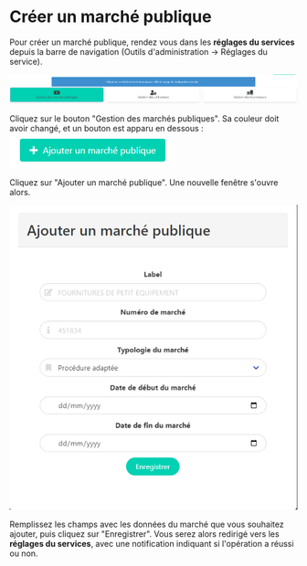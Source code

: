 # Créer un marché publique

Pour créer un marché publique, rendez vous dans les **réglages du services** depuis la barre de navigation (Outils d'administration -> Réglages du service).

![Cliquez sur le bouton à gauche "Gestion des marchés publiques"](<../../.gitbook/assets/image (5) (1) (1).png>)

Cliquez sur le bouton "Gestion des marchés publiques". Sa couleur doit avoir changé, et un bouton est apparu en dessous : <img src="../../.gitbook/assets/image (10) (1).png" alt="" data-size="original">

Cliquez sur "Ajouter un marché publique". Une nouvelle fenêtre s'ouvre alors.

![Fenêtre d'ajout d'un marché](<../../.gitbook/assets/image (4) (1) (1) (1).png>)

Remplissez les champs avec les données du marché que vous souhaitez ajouter, puis cliquez sur "Enregistrer". Vous serez alors redirigé vers les **réglages du services**, avec une notification indiquant si l'opération a réussi ou non.&#x20;
